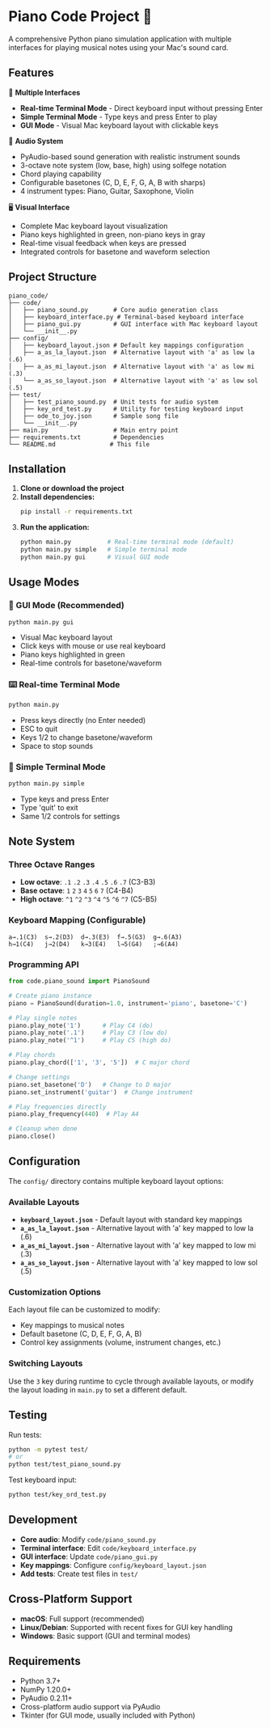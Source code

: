 # Piano Code Project 🎹

A comprehensive Python piano simulation application with multiple interfaces for playing musical notes using your Mac's sound card.

## Features

🎵 **Multiple Interfaces**
- **Real-time Terminal Mode** - Direct keyboard input without pressing Enter
- **Simple Terminal Mode** - Type keys and press Enter to play
- **GUI Mode** - Visual Mac keyboard layout with clickable keys

🎼 **Audio System** 
- PyAudio-based sound generation with realistic instrument sounds
- 3-octave note system (low, base, high) using solfege notation
- Chord playing capability
- Configurable basetones (C, D, E, F, G, A, B with sharps)
- 4 instrument types: Piano, Guitar, Saxophone, Violin

🖥️ **Visual Interface**
- Complete Mac keyboard layout visualization
- Piano keys highlighted in green, non-piano keys in gray
- Real-time visual feedback when keys are pressed
- Integrated controls for basetone and waveform selection

## Project Structure

```
piano_code/
├── code/
│   ├── piano_sound.py       # Core audio generation class
│   ├── keyboard_interface.py # Terminal-based keyboard interface  
│   ├── piano_gui.py         # GUI interface with Mac keyboard layout
│   └── __init__.py
├── config/
│   ├── keyboard_layout.json # Default key mappings configuration
│   ├── a_as_la_layout.json  # Alternative layout with 'a' as low la (.6)
│   ├── a_as_mi_layout.json  # Alternative layout with 'a' as low mi (.3)
│   └── a_as_so_layout.json  # Alternative layout with 'a' as low sol (.5)
├── test/
│   ├── test_piano_sound.py  # Unit tests for audio system
│   ├── key_ord_test.py      # Utility for testing keyboard input
│   ├── ode_to_joy.json      # Sample song file
│   └── __init__.py
├── main.py                  # Main entry point
├── requirements.txt         # Dependencies
└── README.md               # This file
```

## Installation

1. **Clone or download the project**
2. **Install dependencies:**
   ```bash
   pip install -r requirements.txt
   ```
3. **Run the application:**
   ```bash
   python main.py          # Real-time terminal mode (default)
   python main.py simple   # Simple terminal mode  
   python main.py gui      # Visual GUI mode
   ```

## Usage Modes

### 🎹 GUI Mode (Recommended)
```bash
python main.py gui
```
- Visual Mac keyboard layout
- Click keys with mouse or use real keyboard
- Piano keys highlighted in green
- Real-time controls for basetone/waveform

### ⌨️ Real-time Terminal Mode  
```bash
python main.py
```
- Press keys directly (no Enter needed)
- ESC to quit
- Keys 1/2 to change basetone/waveform
- Space to stop sounds

### 📝 Simple Terminal Mode
```bash
python main.py simple
```
- Type keys and press Enter
- Type 'quit' to exit
- Same 1/2 controls for settings

## Note System

### Three Octave Ranges
- **Low octave**: `.1` `.2` `.3` `.4` `.5` `.6` `.7` (C3-B3)
- **Base octave**: `1` `2` `3` `4` `5` `6` `7` (C4-B4) 
- **High octave**: `^1` `^2` `^3` `^4` `^5` `^6` `^7` (C5-B5)

### Keyboard Mapping (Configurable)
```
a→.1(C3)  s→.2(D3)  d→.3(E3)  f→.5(G3)  g→.6(A3)
h→1(C4)   j→2(D4)   k→3(E4)   l→5(G4)   ;→6(A4)
```

### Programming API

```python
from code.piano_sound import PianoSound

# Create piano instance
piano = PianoSound(duration=1.0, instrument='piano', basetone='C')

# Play single notes
piano.play_note('1')      # Play C4 (do)
piano.play_note('.1')     # Play C3 (low do)  
piano.play_note('^1')     # Play C5 (high do)

# Play chords
piano.play_chord(['1', '3', '5'])  # C major chord

# Change settings
piano.set_basetone('D')   # Change to D major
piano.set_instrument('guitar')  # Change instrument

# Play frequencies directly
piano.play_frequency(440)  # Play A4

# Cleanup when done
piano.close()
```

## Configuration

The `config/` directory contains multiple keyboard layout options:

### Available Layouts
- **`keyboard_layout.json`** - Default layout with standard key mappings
- **`a_as_la_layout.json`** - Alternative layout with 'a' key mapped to low la (.6)
- **`a_as_mi_layout.json`** - Alternative layout with 'a' key mapped to low mi (.3)  
- **`a_as_so_layout.json`** - Alternative layout with 'a' key mapped to low sol (.5)

### Customization Options
Each layout file can be customized to modify:
- Key mappings to musical notes
- Default basetone (C, D, E, F, G, A, B)
- Control key assignments (volume, instrument changes, etc.)

### Switching Layouts
Use the `3` key during runtime to cycle through available layouts, or modify the layout loading in `main.py` to set a different default.

## Testing

Run tests:
```bash
python -m pytest test/
# or
python test/test_piano_sound.py
```

Test keyboard input:
```bash
python test/key_ord_test.py
```

## Development

- **Core audio**: Modify `code/piano_sound.py`
- **Terminal interface**: Edit `code/keyboard_interface.py`  
- **GUI interface**: Update `code/piano_gui.py`
- **Key mappings**: Configure `config/keyboard_layout.json`
- **Add tests**: Create test files in `test/`

## Cross-Platform Support

- **macOS**: Full support (recommended)
- **Linux/Debian**: Supported with recent fixes for GUI key handling
- **Windows**: Basic support (GUI and terminal modes)

## Requirements

- Python 3.7+
- NumPy 1.20.0+
- PyAudio 0.2.11+
- Cross-platform audio support via PyAudio
- Tkinter (for GUI mode, usually included with Python)